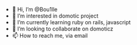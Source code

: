 - 👋 Hi, I’m @Bou1lle
- 👀 I’m interested in domotic project
- 🌱 I’m currently learning ruby on rails, javascript
- 💞️ I’m looking to collaborate on domoticz
- 📫 How to reach me, via email

<!---
Bou1lle/Bou1lle is a ✨ special ✨ repository because its `README.md` (this file) appears on your GitHub profile.
You can click the Preview link to take a look at your changes.
--->
